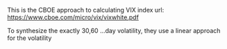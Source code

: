 This is the CBOE approach to calculating VIX index
url: https://www.cboe.com/micro/vix/vixwhite.pdf

To synthesize the exactly 30,60 ...day volatility, they use a linear approach for the volatility